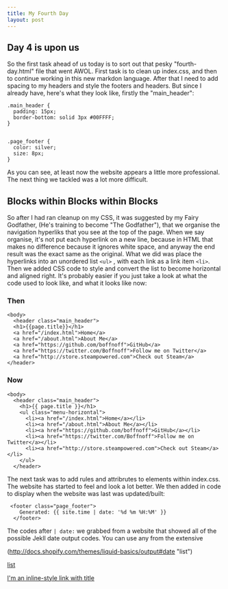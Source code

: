 ```yaml
---
title: My Fourth Day
layout: post
---
```


## Day 4 is upon us

So the first task ahead of us today is to sort out that pesky "fourth-day.html" file that went AWOL. First task is to clean up index.css, and then to continue working in this new
markdon language. After that I need to add spacing to my headers and style the footers and headers. But since I already have, here's what they look like, firstly the "main_header":

    .main_header {
      padding: 15px;
      border-bottom: solid 3px #00FFFF;
    }


    .page_footer {
      color: silver;
      size: 8px;
    }

As you can see, at least now the website appears a little more professional. The next thing we tackled was a lot more difficult.


## Blocks within Blocks within Blocks

So after I had ran cleanup on my CSS, it was suggested by my Fairy Godfather, (He's training to become "The Godfather"), that we organise the navigation hyperliks that you see at the top of
the page. When we say organise, it's not put each hyperlink on a new line, because in HTML that makes no difference because it ignores white space, and anyway the end result was the exact
same as the original. What we did was place the hyperlinks into an unordered list `<ul>` , with each link as a link item `<li>`. Then we added CSS code to style and convert the list
to become horizontal and aligned right. It's probably easier if you just take a look at what the code used to look like, and what it looks like now:

### Then

    <body>
      <header class="main_header">
      <h1>{{page.title}}</h1>
      <a href="/index.html">Home</a>
      <a href="/about.html">About Me</a>
      <a href="https://github.com/boffnoff">GitHub</a>
      <a href="https://twitter.com/Boffnoff">Follow me on Twitter</a>
      <a href="http://store.steampowered.com">Check out Steam</a>
    </header>

### Now

    <body>
      <header class="main_header">
        <h1>{{ page.title }}</h1>
        <ul class="menu-horizontal">
          <li><a href="/index.html">Home</a></li>
          <li><a href="/about.html">About Me</a></li>
          <li><a href="https://github.com/boffnoff">GitHub</a></li>
          <li><a href="https://twitter.com/Boffnoff">Follow me on Twitter</a></li>
          <li><a href="http://store.steampowered.com">Check out Steam</a></li>
        </ul>
      </header>


The next task was to add rules and attribrutes to elements within index.css. The website has started to feel and look a lot better. We then added in code to display when the website was last
was updated/built:

     <footer class="page_footer">
        Generated: {{ site.time | date: '%d %m %H:%M' }}
      </footer>

The codes after `| date:` we grabbed from a website that showed all of the possible Jekll date output codes. You can use any from the extensive

(http://docs.shopify.com/themes/liquid-basics/output#date "list")


<a href="http://docs.shopify.com/themes/liquid-basics/output#date">list</a>
  
  
  [I'm an inline-style link with title](https://www.google.com "Google's Homepage")
  
  
  
  
  
  

